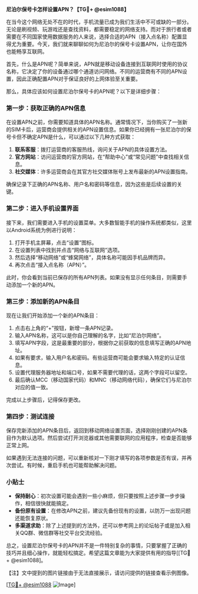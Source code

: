 **尼泊尔保号卡怎样设置APN？【TG💪+ @esim1088】**

在当今这个网络无处不在的时代，手机流量已成为我们生活中不可或缺的一部分。无论是刷视频、玩游戏还是查找资料，都需要稳定的网络支持。而对于旅行者或者需要在不同国家使用数据服务的人来说，选择合适的APN（接入点名称）配置显得尤为重要。今天，我们就来聊聊如何为尼泊尔的保号卡设置APN，让你在国外也能畅享互联网。

首先，什么是APN呢？简单来说，APN就是移动设备连接到互联网时使用的协议名称，它决定了你的设备通过哪个通道访问网络。不同的运营商有不同的APN设置，因此正确配置APN对于保证良好的上网体验至关重要。

那么，具体应该如何设置尼泊尔保号卡的APN呢？以下是详细步骤：

### 第一步：获取正确的APN信息

在设置APN之前，你需要知道具体的APN名称。通常情况下，当你购买了一张新的SIM卡后，运营商会提供相关的APN设置信息。如果你已经拥有一张尼泊尔的保号卡但不确定APN是什么，可以通过以下几种方式获取：

1. **联系客服**：拨打运营商的客服热线，询问关于APN的具体设置方法。
2. **官方网站**：访问运营商的官方网站，在“帮助中心”或“常见问题”中查找相关信息。
3. **社交媒体**：许多运营商会在其官方社交媒体账号上发布最新的APN设置指南。

确保记录下正确的APN名称、用户名和密码等信息，因为这些是后续设置的关键。

### 第二步：进入手机设置界面

接下来，我们需要进入手机的设置菜单。大多数智能手机的操作系统都类似，这里以Android系统为例进行说明：

1. 打开手机主屏幕，点击“设置”图标。
2. 在设置列表中找到并点击“网络与互联网”选项。
3. 然后选择“移动网络”或“蜂窝网络”，具体名称可能因手机品牌而异。
4. 再次点击“接入点名称（APN）”。

此时，你会看到当前已保存的所有APN列表。如果没有显示任何条目，则需要手动添加一个新的APN。

### 第三步：添加新的APN条目

现在让我们开始添加一个新的APN条目：

1. 点击右上角的“+”按钮，新增一条APN记录。
2. 输入APN名称，这可以是你自己理解的名字，比如“尼泊尔网络”。
3. 填写APN字段，这是最重要的部分，根据你之前获取的信息填写正确的APN地址。
4. 如果有要求，输入用户名和密码。有些运营商可能会要求输入特定的认证信息。
5. 设置代理服务器地址和端口号，如果不需要代理的话，这两个字段可以留空。
6. 最后确认MCC（移动国家代码）和MNC（移动网络代码），确保它们与尼泊尔对应的值一致。

完成以上步骤后，记得保存更改。

### 第四步：测试连接

保存完新添加的APN条目后，返回到移动网络设置页面，选择刚刚创建的APN条目作为默认选项。然后尝试打开浏览器或其他需要联网的应用程序，检查是否能够正常上网。

如果遇到无法连接的问题，可以重新核对一下刚才填写的各项参数是否有误，并再次尝试。有时候，重启手机也可能帮助解决问题。

### 小贴士

- **保持耐心**：初次设置可能会遇到一些小麻烦，但只要按照上述步骤一步步操作，相信很快就能搞定。
- **备份原有设置**：在修改APN之前，建议先备份现有的设置，以防万一出现问题还能恢复原状。
- **多渠道求助**：除了上述提到的方法外，还可以参考网上的论坛帖子或是加入相关QQ群、微信群等社交平台交流经验。

总之，设置尼泊尔保号卡的APN并不是一件特别复杂的事情，只要掌握了正确的技巧并且细心操作，就能轻松搞定。希望这篇文章能为大家提供有用的指导[[TG💪+ @esim1088]。

【注】文中提到的图片链接由于无法直接展示，请访问提供的链接查看示例图像。

[[TG💪+ @esim1088](https://t.me/s/esim1088) ![Image](https://i.postimg.cc/4NQfJmqS/Snipaste-2025-05-13-00-14-12.png)]